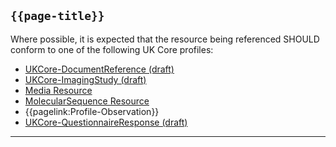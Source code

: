 ## <code>{{page-title}}</code>

Where possible, it is expected that the resource being referenced SHOULD conform to one of the following UK Core profiles:

- [UKCore-DocumentReference (draft)](https://simplifier.net/guide/UKCoreImplementationGuideAssetsinDevelopment/Home/ProfilesandExtensions/UKCore-DocumentReference)
- [UKCore-ImagingStudy (draft)](https://simplifier.net/guide/UKCoreImplementationGuideAssetsinDevelopment/Home/ProfilesandExtensions/UKCore-ImagingStudy)
- [Media Resource](https://hl7.org/fhir/R4/media.html)
- [MolecularSequence Resource](https://hl7.org/fhir/R4/molecularsequence.html)
- {{pagelink:Profile-Observation}}
- [UKCore-QuestionnaireResponse (draft)](https://simplifier.net/guide/UKCoreImplementationGuideAssetsinDevelopment/Home/ProfilesandExtensions/UKCore-QuestionnaireResponse)

---
